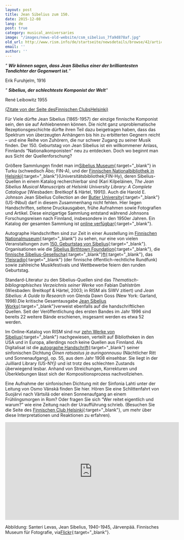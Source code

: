 ```yaml
---
layout: post
title: Jean Sibelius zum 150.
date: 2015-12-08
lang: de
post: true
category: musical_anniversaries
image: "/images/news-old-website/csm_sibelius_7fa9d878af.jpg"
old_url: http://www.rism.info/de/startseite/newsdetails/browse/42/article/64/jean-sibelius-at-150.html
email: ''
author: ''
---
```


_" __Wir können sagen, dass Jean Sibelius einer der brilliantesten Tondichter der Gegenwart ist.__"_

Erik Furuhjelm, 1916

_" __Sibelius, der schlechteste Komponist der Welt__"_

René Leibowitz 1955

[(Zitate von der Seite desFinnischen ClubsHelsinki)](http://www.sibelius.fi/english/musiikki/js_saveltajana_05.html)

Für Viele dürfte Jean Sibelius (1865-1957) der einzige finnische Komponist sein, den sie auf Anhiebnennen können. Die nicht ganz unproblematische Rezeptionsgeschichte dürfte ihren Teil dazu beigetragen haben, dass das Spektrum von überzeugten Anhängern bis hin zu erbitterten Gegnern reicht – und eine Reihe von Zuhörern, die nur schwer Zugang zu seiner Musik finden. Der 150. Geburtstag von Jean Sibelius ist ein willkommener Anlass, Finnlands “Nationalkomponisten” neu zu entdecken. Doch wo beginnt man aus Sicht der Quellenforschung?


Größere Sammlungen findet man im[Sibelius Museum](http://www.sibeliusmuseum.fi/en/archive/collections/jean-sibelius/){:target="_blank"} in Turku (schwedisch Åbo; FIN-A), und der [Finnischen Nationalbibliothek in Helsinki](http://www.helsinki.fi/kirjasto/en/home/){:target="_blank"}(Universitätsbibliothek;FIN-Hy), deren Sibelius-Quellen in einem Katalog recherchierbar sind (Kari Kilpeläinen, _The Jean Sibelius Musical Manuscripts at Helsinki University Library: A Complete Catalogue_ [Wiesbaden: Breitkopf & Härtel, 1991]). Auch die Harold E. Johnson Jean Sibelius Collection an der [Butler University](http://legacy.butler.edu/library/library-information/departments/special-collections/){:target="_blank"} (US-INbul) darf in diesem Zusammenhang nicht fehlen. Hier liegen Handschriften, seltene Druckausgaben, frühe Aufnahmen sowie Fotografien und Artikel. Diese einzigartige Sammlung entstand während Johnsons Forschungsreisen nach Finnland, insbesondere in den 1950er Jahren. Ein Katalog der gesamten Sammlung ist [online verfügbar](http://digitalcommons.butler.edu/scbib/1/){:target="_blank"}.

Autographe Handschriften sind zur Zeit in einer Ausstellung im [Finnischen Nationalmuseum](http://www.kansallismuseo.fi/en/nationalmuseum/exhibitions/temporary#sibelius_eng){:target="_blank"} zu sehen, nur eine von vielen Veranstaltungen zum [150. Geburtstag von Sibelius](http://sibelius150.org/en){:target="_blank"}. Organisationen wie die [Sibelius Birthtown Foundation](http://www.sib.fi/){:target="_blank"}, die [finnische Sibelius-Gesellscha](http://www.sibeliusseura.fi/){:target="_blank"}[ft](http://www.sibeliusseura.fi/){:target="_blank"}, das [Yleisradio](http://yle.fi/aihe/klassinen/jean-sibelius-150v){:target="_blank"} (der finnische öffentlich-rechtliche Rundfunk) sowie zahlreiche Musikfestivals und Wettbewerbe feiern den runden Geburtstag.

Standard-Literatur zu den Sibelius-Quellen sind das _Thematisch-bibliographisches Verzeichnis seiner Werke_ von Fabian Dahlström (Wiesbaden: Breitkopf & Härtel, 2003; in RISM als SiWV zitiert) und _Jean Sibelius: A Guide to Research_ von Glenda Dawn Goss (New York: Garland, 1998).Die kritische Gesamtausgabe [Jean Sibelius Works](http://www.nationallibrary.fi/en/culture/sibelius.html){:target="_blank"}verweist ebenfalls auf die handschriftlichen Quellen. Seit der Veröffentlichung des ersten Bandes im Jahr 1996 sind bereits 22 weitere Bände erschienen, insgesamt werden es etwa 52 werden.

Im Online-Katalog von RISM sind nur [zehn Werke von Sibelius](https://opac.rism.info/search?View=rism&author=jean+sibelius){:target="_blank"} nachgewiesen, verteilt auf Bibliotheken in den USA und in Europa, allerdings noch keine Quellen aus Finnland. Als Digitalisat ist die [autographe Handschrift](https://opac.rism.info/search?id=900005477){:target="_blank"} seiner sinfonischen Dichtung _Öinen ratsastus ja auringonnousu_ (Nächtlicher Ritt und Sonnenaufgang), op. 55, aus dem Jahr 1908 einsehbar. Sie liegt in der Juilliard Library (US-NYj) und ist trotz des schlechten Zustands überwiegend lesbar. Anhand von Streichungen, Korrekturen und Überklebungen lässt sich der Kompositionsprozess nachvollziehen.

Eine Aufnahme der sinfonischen Dichtung mit der Sinfonia Lahti unter der Leitung von Osmo Vänskä finden Sie hier. Hören Sie eine Schlittenfahrt von Suojärvi nach Värtsilä oder einen Sonnenaufgang an einem Frühlingsmorgen in Rom? Oder fragen Sie sich “Wer reitet eigentlich und warum?” wie eine Zeitung nach der Uraufführung schrieb. (Besuchen Sie die Seite des [Finnischen Club Helsinki](http://www.sibelius.fi/deutsch/musiikki/ork_oinen_ratsastus.htm){:target="_blank"}, um mehr über diese Interpretationen und Reaktionen zu erfahren).


<iframe width="560" height="315" src="https://www.youtube.com/embed/zaVTsGZ67IM" frameborder="0" allowfullscreen></iframe>

Abbildung: Santeri Levas, Jean Sibelius, 1940-1945, Järvenpää. Finnisches Museum für Fotografie, via[Flickr](https://www.flickr.com/photos/valokuvataiteenmuseo/11064165894/in/album-72157638075319113/){:target="_blank"}.
